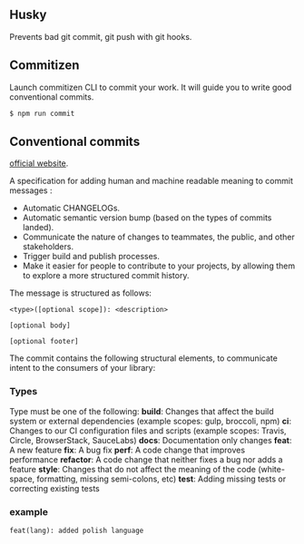 ## Husky

Prevents bad git commit, git push with git hooks.

## Commitizen

Launch commitizen CLI to commit your work. It will guide you to write good conventional commits.

```bash
$ npm run commit
```

## Conventional commits

[official website](https://conventionalcommits.org).

A specification for adding human and machine readable meaning to commit messages :

- Automatic CHANGELOGs.
- Automatic semantic version bump (based on the types of commits landed).
- Communicate the nature of changes to teammates, the public, and other stakeholders.
- Trigger build and publish processes.
- Make it easier for people to contribute to your projects, by allowing them to explore a more structured commit history.

The message is structured as follows:

```
<type>([optional scope]): <description>

[optional body]

[optional footer]
```

The commit contains the following structural elements, to communicate intent to the consumers of your library:

### Types

Type must be one of the following:
**build**: Changes that affect the build system or external dependencies (example scopes: gulp, broccoli, npm)
**ci**: Changes to our CI configuration files and scripts (example scopes: Travis, Circle, BrowserStack, SauceLabs)
**docs**: Documentation only changes
**feat**: A new feature
**fix**: A bug fix
**perf**: A code change that improves performance
**refactor**: A code change that neither fixes a bug nor adds a feature
**style**: Changes that do not affect the meaning of the code (white-space, formatting, missing semi-colons, etc)
**test**: Adding missing tests or correcting existing tests


### example

```
feat(lang): added polish language
```
